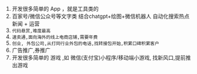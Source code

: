 1. 开发很多简单的 App ，就是工具类的
2. 百家号/微信公众号等文字类 结合chatgpt+绘图+微信机器人 自动化搜索热点新闻 + 运营
3. `代码悬赏,难度最高`
4. `速卖通,面向海外的线上电商店铺,需要年费`
5. `创业, 外包公司,从打同行业外包的电话,找转接包开始,积累口碑积累客户`
6. 广告推广,券推广
7. 开发很多简单的 游戏 ,如 微信(支付宝)小程序/移动端小游戏, 找新风口,提前推出游戏





